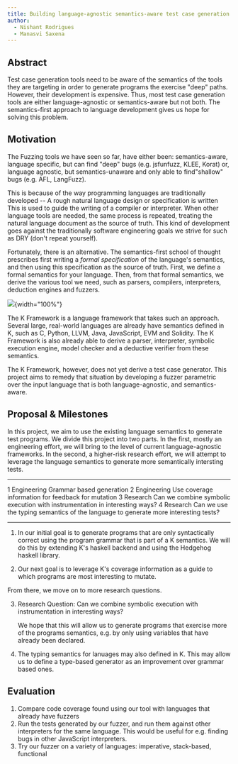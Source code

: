 ```yaml
---
title: Building language-agnostic semantics-aware test case generation
author:
  - Nishant Rodrigues
  - Manasvi Saxena
---
```


Abstract
--------

Test case generation tools need to be aware of the semantics of the tools they
are targeting in order to generate programs the exercise "deep" paths. However,
their development is expensive. Thus, most test case generation tools are either
language-agnostic or semantics-aware but not both. The semantics-first approach
to language development gives us hope for solving this problem.

Motivation
----------

The Fuzzing tools we have seen so far, have either been: semantics-aware,
language specific, but can find "deep" bugs (e.g. jsfunfuzz, KLEE, Korat) or,
language agnostic, but semantics-unaware and only able to find"shallow" bugs
(e.g. AFL, LangFuzz).

This is because of the way programming languages are traditionally developed --
A rough natural language design or specification is written This is used to
guide the writing of a compiler or interpreter. When other language tools are
needed, the same process is repeated, treating the natural language document as
the source of truth. This kind of development goes against the traditionally
software engineering goals we strive for such as DRY (don't repeat yourself).

Fortunately, there is an alternative. The semantics-first school of thought
prescribes first writing a *formal specification* of the language's semantics,
and then using this specification as the source of truth. First, we define a
formal semantics for your language. Then, from that formal semantics, we derive
the various tool we need, such as parsers, compilers, interpreters, deduction
engines and fuzzers.

![](../k.png){width="100%"}

The K Framework is a language framework that takes such an approach. Several
large, real-world languages are already have semantics defined in K, such as C,
Python, LLVM, Java, JavaScript, EVM and Solidity. The K Framework is also
already able to derive a parser, interpreter, symbolic execution engine, model
checker and a deductive verifier from these semantics.

The K Framework, however, does not yet derive a test case generator. This
project aims to remedy that situation by developing a fuzzer parametric over the
input language that is both language-agnostic, and semantics-aware.

Proposal & Milestones
---------------------

In this project, we aim to use the existing language semantics to generate test programs.
We divide this project into two parts. In the first, mostly an engineering effort, we
will bring to the level of current language-agnostic frameworks. In the second,
a higher-risk research effort, we will attempt to leverage the language semantics
to generate more semantically intersting tests.

  --- ------------- ---------------------------------------------------------------------------------
   1  Engineering   Grammar based generation
   2  Engineering   Use coverage information for feedback for mutation
   3  Research      Can we combine symbolic execution with instrumentation in interesting ways?
   4  Research      Can we use the typing semantics of the language to generate more interesting tests?
  --- ------------- ---------------------------------------------------------------------------------

1.  In our initial goal is to generate programs that are only syntactically
    correct using the program grammar that is part of a K semantics. We will do
    this by extending K's haskell backend and using the Hedgehog haskell
    library.

2.  Our next goal is to leverage K's coverage information as a guide to which
    programs are most interesting to mutate.


From there, we move on to more research questions. 

3.  Research Question: Can we combine symbolic execution with instrumentation in
    interesting ways?

    We hope that this will allow us to generate programs that exercise more of
    the programs semantics, e.g. by only using variables that have already been
    declared.

4.  The typing semantics for lanuages may also defined in K. This may allow us
    to define a type-based generator as an improvement over grammar based ones.


Evaluation
----------

1.  Compare code coverage found using our tool with languages that already have
    fuzzers
2.  Run the tests generated by our fuzzer, and run them against other
    interpreters for the same language. This would be useful for e.g. finding
    bugs in other JavaScript interpreters.
3.  Try our fuzzer on a variety of languages: imperative, stack-based,
    functional



